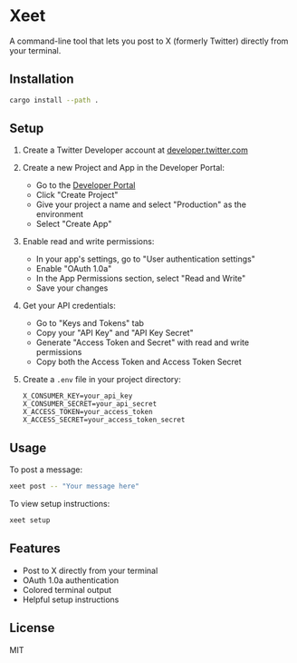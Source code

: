# Xeet

A command-line tool that lets you post to X (formerly Twitter) directly from your terminal.

## Installation

```bash
cargo install --path .
```

## Setup

1. Create a Twitter Developer account at [developer.twitter.com](https://developer.twitter.com/)

2. Create a new Project and App in the Developer Portal:

   - Go to the [Developer Portal](https://developer.twitter.com/en/portal/dashboard)
   - Click "Create Project"
   - Give your project a name and select "Production" as the environment
   - Select "Create App"

3. Enable read and write permissions:

   - In your app's settings, go to "User authentication settings"
   - Enable "OAuth 1.0a"
   - In the App Permissions section, select "Read and Write"
   - Save your changes

4. Get your API credentials:

   - Go to "Keys and Tokens" tab
   - Copy your "API Key" and "API Key Secret"
   - Generate "Access Token and Secret" with read and write permissions
   - Copy both the Access Token and Access Token Secret

5. Create a `.env` file in your project directory:
   ```
   X_CONSUMER_KEY=your_api_key
   X_CONSUMER_SECRET=your_api_secret
   X_ACCESS_TOKEN=your_access_token
   X_ACCESS_SECRET=your_access_token_secret
   ```

## Usage

To post a message:

```bash
xeet post -- "Your message here"
```

To view setup instructions:

```bash
xeet setup
```

## Features

- Post to X directly from your terminal
- OAuth 1.0a authentication
- Colored terminal output
- Helpful setup instructions

## License

MIT
